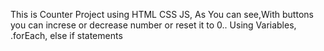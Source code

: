 This is Counter Project using HTML CSS JS, As You can see,With buttons you can increse or decrease number or reset it to 0..
Using Variables, .forEach, else if statements

